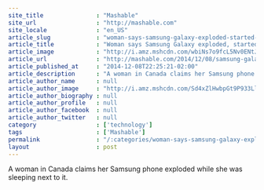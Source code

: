 ```yaml
---
site_title               : "Mashable"
site_url                 : "http://mashable.com"
site_locale              : "en_US"
article_slug             : "woman-says-samsung-galaxy-exploded-started-fires-in-her-room"
article_title            : "Woman says Samsung Galaxy exploded, started fires in her room"
article_image            : "http://i.amz.mshcdn.com/wbiNs7o9fcL5Nv0ENtJZq-fuS74=/1200x627/2014%2F12%2F09%2F28%2FCellPhoneEx.ee2b8.jpg"
article_url              : "http://mashable.com/2014/12/08/samsung-galaxy-ace-explosion/"
article_published_at     : "2014-12-08T22:25:21-02:00"
article_description      : "A woman in Canada claims her Samsung phone exploded while she was sleeping next to it."
article_author_name      : null
article_author_image     : "http://i.amz.mshcdn.com/Sd4xZlHwbpGt9P933LlaKTECUQA=/90x90/2016%2F06%2F30%2F9c%2F20141221e9rexs.2cf10.87d7b.jpg"
article_author_biography : null
article_author_profile   : null
article_author_facebook  : null
article_author_twitter   : null
category                 : ['technology']
tags                     : ['Mashable']
permalink                : "/:categories/woman-says-samsung-galaxy-exploded-started-fires-in-her-room/"
layout                   : post
---
```


A woman in Canada claims her Samsung phone exploded while she was sleeping next to it.
